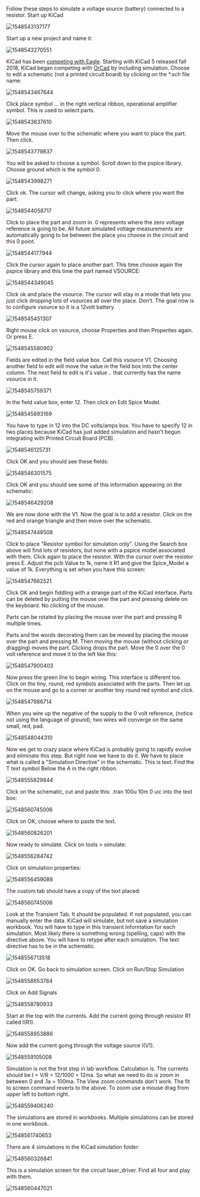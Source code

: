 Follow these steps to simulate a voltage source (battery) connected to a resistor.
Start up KiCad

![1548543137177](1548543137177.png)

Start up a new project and name it:

![1548543270551](1548543270551.png)

KiCad has been [competing with Eagle](https://www.build-electronic-circuits.com/kicad-vs-eagle-2018-comparison/). Starting with KiCad 5 released fall 2018, KiCad began competing with [OrCad](https://www.orcad.com/resources/download-orcad-lite) by including simulation. Choose to edit a schematic (not a printed circuit board) by clicking on the *.sch file name:

![1548543467644](1548543467644.png)

Click place symbol ... in the right vertical ribbon, operational amplifier symbol. This is used to select parts.

![1548543637610](1548543637610.png)

Move the mouse over to the schematic where you want to place the part. Then click. 

![1548543779837](1548543779837.png)

You will be asked to choose a symbol. Scroll down to the pspice library. Choose ground which is the symbol 0. 

![1548543998271](1548543998271.png)

Click ok. The cursor will change, asking you to click where you want the part:

![1548544058717](1548544058717.png) 

Click to place the part and zoom in. 0 represents where the zero voltage reference is going to be.  All future simulated voltage measurements are automatically going to be between the place you choose in the circuit and this 0 point.  

![1548544177944](1548544177944.png)

Click the cursor again to place another part. This time choose again the pspice library and this time the part named VSOURCE:

![1548544349045](1548544349045.png)

Click ok and place the vsource. The cursor will stay in a mode that lets you just click dropping lots of vsources all over the place. Don't. The goal now is to configure vsource so it is a 12volt battery. 

![1548545451307](1548545451307.png)

Right mouse click on vsource, choose Properties and then Properites again. Or press E. 

![1548545580902](1548545580902.png)

Fields are edited in the field value box. Call this vsource V1. Choosing another field to edit will move the value in the field box into the center column. The next field to edit is it's value .. that currently has the name vsource in it.

![1548545759371](1548545759371.png)

In the field value box, enter 12. Then click on Edit Spice Model.

![1548545893169](1548545893169.png)

You have to type in 12 into the DC volts/amps box.  You have to specify 12 in two places because KiCad has just added simulation and hasn't begun integrating with Printed Circuit Board (PCB).

![1548546125731](1548546125731.png)

Click OK and you should see these fields:

![1548546301575](1548546301575.png)

Click OK and you should see some of this information appearing on the schematic:

![1548546429208](1548546429208.png)

We are now done with the V1. Now the goal is to add a resistor. Click on the red and orange triangle and then move over the schematic. 

![1548547448508](1548547448508.png)

Click to place "Resistor symbol for simulation only". Using the Search box above will find lots of resistors, but none with a pspice model associated with them.  Click again to place the resistor. With the cursor over the resistor press E. Adjust the pcb Value to 1k, name it R1 and give the 
Spice_Model a value of 1k. Everything is set when you have this screen:

![1548547662521](1548547662521.png)

Click OK and begin fiddling with a strange part of the KiCad interface. Parts can be deleted by putting the mouse over the part and pressing delete on the keyboard. No clicking of the mouse.

Parts can be rotated by placing the mouse over the part and pressing R multiple times. 

Parts and the words decorating them can be moved by placing the mouse over the part and pressing M. Then moving the mouse (without clicking or dragging) moves the part. Clicking drops the part. Move the 0 over the 0 volt reference and move it to the left like this:

![1548547900403](1548547900403.png)

Now press the green line to begin wiring. This interface is different too. Click on the tiny, round, red symbols associated with the parts. Then let up on the mouse and go to a corner or another tiny round red symbol and click. 

![1548547986714](1548547986714.png)

When you wire up the negative of the supply to the 0 volt reference, (notice not using the language of ground), two wires will converge on the same small, red, pad. 

![1548548044310](1548548044310.png)

Now we get to crazy place where KiCad is probably going to rapidly evolve and eliminate this step. But right now we have to do it.  We have to place what is called a "Simulation Directive" in the schematic. This is text.
Find the T text symbol Below the A in the right ribbon.  

![1548555829844](1548555829844.png)

Click on the schematic, cut and paste this: .tran 100u 10m 0 uic  into the text box:

![1548560745006](1548560745006.png)

Click on OK, choose where to paste the text. 

![1548560826201](1548560826201.png)

Now ready to simulate. Click on tools > simulate:

![1548556284742](1548556284742.png)

Click on simulation properties:

![1548556459088](1548556459088.png)

The custom tab should have a copy of the text placed:

![1548560745006](1548560745006.png)

Look at the Transient Tab. It should be populated. If not populated, you can manually enter the data. KiCad will simulate, but not save a simulation workbook. You will have to type in this transient information for each simulation. Most likely there is something wrong (spelling, caps) with the directive above. You will have to retype after each simulation. The text directive has to be in the schematic. 

![1548556713518](1548556713518.png)

Click on OK. Go back to simulation screen. Click on Run/Stop Simulation

![1548558653784](1548558653784.png)

Click on Add Signals

![1548558780933](1548558780933.png)

Start at the top with the currents. Add the current going through resistor R1 called I(R1).

![1548558953886](1548558953886.png)

Now add the current going through the voltage source I(V1).

![1548559105008](1548559105008.png)

Simulation is not the first step in lab workflow. Calculation is. The currents should be I = V/R = 12/1000 = 12ma. So what we need to do is zoom in between 0 and .1a = 100ma. The View zoom commands don't work. The fit to screen command reverts to the above. To zoom use a mouse drag from upper left to bottom right. 

![1548559406240](1548559406240.png)

The simulations are stored in workbooks. Multiple simulations can be stored in one workbook.

![1548561740653](1548561740653.png)

There are 4 simulations in the KiCad simulation folder:

![1548560326841](1548560326841.png)

This is a simulation screen for the circuit laser_driver. Find all four and play with them.

![1548560447021](1548560447021.png)